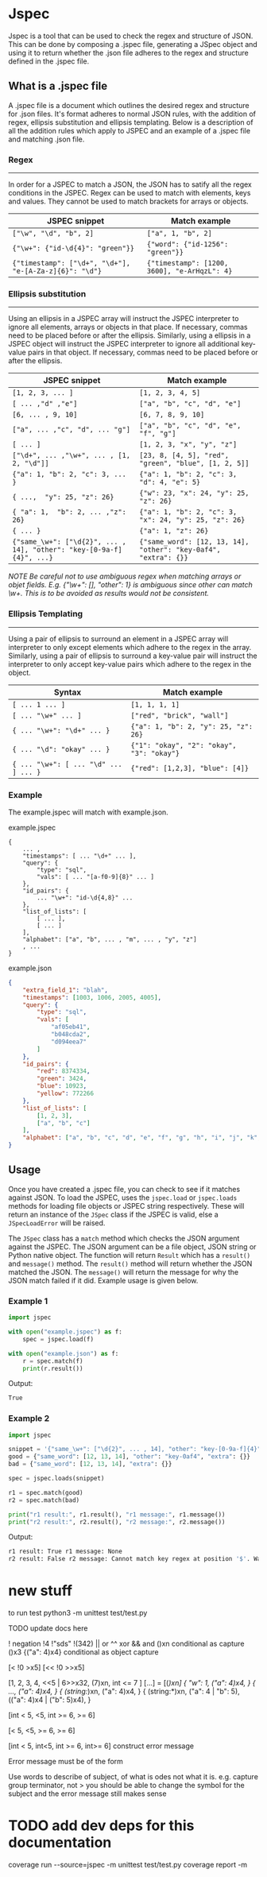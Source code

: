 # Jspec
Jspec is a tool that can be used to check the regex and structure of JSON. This can be done by composing a .jspec file, generating a JSpec object and using it to return whether the .json file adheres to the regex and structure defined in the .jspec file.

## What is a .jspec file
A .jspec file is a document which outlines the desired regex and structure for .json files. It's format adheres to normal JSON rules, with the addition of regex, ellipsis substitution and ellipsis templating. Below is a description of all the addition rules which apply to JSPEC and an example of a .jspec file and matching .json file.

### Regex
---
In order for a JSPEC to match a JSON, the JSON has to satify all the regex conditions in the JSPEC. Regex can be used to match with elements, keys and values. They cannot be used to match brackets for arrays or objects.

| JSPEC snippet | Match example |
|-|-|
| `["\w", "\d", "b", 2]` | `["a", 1, "b", 2]` |
| `{"\w+": {"id-\d{4}": "green"}}` | `{"word": {"id-1256": "green"}}` |
| `{"timestamp": ["\d+", "\d+"], "e-[A-Za-z]{6}": "\d"}` | `{"timestamp": [1200, 3600], "e-ArHqzL": 4}` |

### Ellipsis substitution
---
Using an ellipsis in a JSPEC array will instruct the JSPEC interpreter to ignore all elements, arrays or objects in that place. If necessary, commas need to be placed before or after the ellipsis. Similarly, using a ellipsis in a JSPEC object will instruct the JSPEC interpreter to ignore all additional key-value pairs in that object. If necessary, commas need to be placed before or after the ellipsis.

| JSPEC snippet | Match example |
|-|-|
| `[1, 2, 3, ... ]` | `[1, 2, 3, 4, 5]` |
| `[ ... ,"d" ,"e"]` | `["a", "b", "c", "d", "e"]` |
| `[6, ... , 9, 10]` | `[6, 7, 8, 9, 10]` |
| `["a", ... ,"c", "d", ... "g"]` | `["a", "b", "c", "d", "e", "f", "g"]`|
| `[ ... ]` | `[1, 2, 3, "x", "y", "z"]` |
| `["\d+", ... ,"\w+", ... , [1, 2, "\d"]]` | `[23, 8, [4, 5], "red", "green", "blue", [1, 2, 5]]` |
| `{"a": 1, "b": 2, "c": 3, ... }` | `{"a": 1, "b": 2, "c": 3, "d": 4, "e": 5}` |
| `{ ...,  "y": 25, "z": 26}` | `{"w": 23, "x": 24, "y": 25, "z": 26}` |
| `{ "a": 1,  "b": 2, ... ,"z": 26}` | `{"a": 1, "b": 2, "c": 3, "x": 24, "y": 25, "z": 26}` |
| `{ ... }` | `{"a": 1, "z": 26}` |
| `{"same_\w+": ["\d{2}", ... , 14], "other": "key-[0-9a-f]{4}", ...}` | `{"same_word": [12, 13, 14], "other": "key-0af4", "extra": {}}` |

*NOTE*
*Be careful not to use ambiguous regex when matching arrays or objet fields. E.g. {"\w+": [], "other": 1} is ambiguous since other can match \w+. This is to be avoided as results would not be consistent.*

### Ellipsis Templating
---
Using a pair of ellipsis to surround an element in a JSPEC array will interpreter to only except elements which adhere to the regex in the array. Similarly, using a pair of ellipsis to surround a key-value pair will instruct the interpreter to only accept key-value pairs which adhere to the regex in the object.

| Syntax | Match example |
|-|-|
| `[ ... 1 ... ]`  | `[1, 1, 1, 1]` |
| `[ ... "\w+" ... ]`  | `["red", "brick", "wall"]` |
| `{ ... "\w+": "\d+" ... }` | `{"a": 1, "b": 2, "y": 25, "z": 26}` |
| `{ ... "\d": "okay" ... }` | `{"1": "okay", "2": "okay", "3": "okay"}` |
| `{ ... "\w+": [ ... "\d" ... ] ... }` | `{"red": [1,2,3], "blue": [4]}`|

### Example
The example.jspec will match with example.json.

example.jspec
```
{
    ... ,
    "timestamps": [ ... "\d+" ... ],
    "query": {
        "type": "sql",
        "vals": [ ... "[a-f0-9]{8}" ... ]
    },
    "id_pairs": {
        ... "\w+": "id-\d{4,8}" ...
    },
    "list_of_lists": [
        [ ... ],
        [ ... ]
    ],
    "alphabet": ["a", "b", ... , "m", ... , "y", "z"]
    , ...
}
```

example.json
```json
{
    "extra_field_1": "blah",
    "timestamps": [1003, 1006, 2005, 4005],
    "query": {
        "type": "sql",
        "vals": [
            "af05eb41",
            "b048cda2",
            "d094eea7"
        ]
    },
    "id_pairs": {
        "red": 8374334,
        "green": 3424,
        "blue": 10923,
        "yellow": 772266
    },
    "list_of_lists": [
        [1, 2, 3],
        ["a", "b", "c"]
    ],
    "alphabet": ["a", "b", "c", "d", "e", "f", "g", "h", "i", "j", "k", "l", "m", "n", "o", "p", "q", "r", "s", "t", "u", "v", "w", "x", "y", "z"]
}
```

## Usage
Once you have created a .jspec file, you can check to see if it matches against JSON. To load the JSPEC, uses the `jspec.load` or `jspec.loads` methods for loading file objects or JSPEC string respectively. These will return an instance of the `JSpec` class if the JSPEC is valid, else a `JSpecLoadError` will be raised. 

The `JSpec` class has a `match` method which checks the JSON argument against the JSPEC. The JSON argument can be a file object, JSON string or Python native object. The function will return `Result` which has a `result()` and `message()` method. The `result()` method will return whether the JSON matched the JSON. The `message()` will return the message for why the JSON match failed if it did. Example usage is given below.

### Example 1

```python
import jspec

with open("example.jspec") as f:
    spec = jspec.load(f)

with open("example.json") as f:
    r = spec.match(f)
    print(r.result())
```
Output:
```bash
True
```

### Example 2

```python
import jspec

snippet = '{"same_\w+": ["\d{2}", ... , 14], "other": "key-[0-9a-f]{4}", ...}'
good = {"same_word": [12, 13, 14], "other": "key-0af4", "extra": {}}
bad = {"same_word": [12, 13, 14], "extra": {}}

spec = jspec.loads(snippet)

r1 = spec.match(good)
r2 = spec.match(bad)

print("r1 result:", r1.result(), "r1 message:", r1.message())
print("r2 result:", r2.result(), "r2 message:", r2.message())
```
Output:
```bash
r1 result: True r1 message: None
r2 result: False r2 message: Cannot match key regex at position '$'. Want other, same_\w+. Got same_word, extra
```

# new stuff

to run test
python3 -m unittest test/test.py

TODO update docs here 

! negation
!4
!"sds"
!(342)
|| or
^^ xor
&& and
()xn conditional as capture
()x3
{("a": 4)x4} conditional as object capture

[< !0 >x5]
[<< !0 >>x5]

[1, 2, 3, 4, <<5 | 6>>x32, (7)xn, int <= 7 ]
[...] = [(*)xn]
{
    "w": 1,
    ("a": 4)x4,
}
{
    ...,
    ("a": 4)x4,
}
{
    (string:*)xn,
    ("a": 4)x4,
}
{
    (string:*)xn,
    ("a": 4 | "b": 5),
    (("a": 4)x4 | ("b": 5)x4),
}

[int < 5, <5, int >= 6, >= 6]

[< 5, <5, >= 6, >= 6]

[int < 5, int<5, int >= 6, int>= 6]
construct error message

Error message must be of the form
<verb or adjective> <subject> <location>

Use words to describe of subject, of what is odes not what it is.
e.g. capture group terminator, not >
you should be able to change the symbol for the subject and the error message still makes sense

# TODO add dev deps for this documentation
coverage run --source=jspec -m unittest test/test.py
coverage report -m
